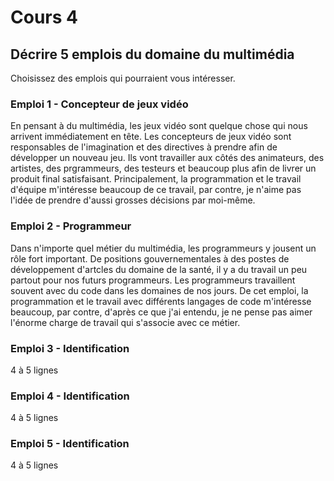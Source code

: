 # Cours 4
## Décrire 5 emplois du domaine du multimédia
Choisissez des emplois qui pourraient vous intéresser. 

### Emploi 1 - Concepteur de jeux vidéo
En pensant à du multimédia, les jeux vidéo sont quelque chose qui nous arrivent immédiatement en tête. Les concepteurs de jeux vidéo sont responsables de l'imagination et des directives à prendre afin de développer un nouveau jeu. Ils vont travailler aux côtés des animateurs, des artistes, des prgrammeurs, des testeurs et beaucoup plus afin de livrer un produit final satisfaisant. Principalement, la programmation et le travail d'équipe m'intéresse beaucoup de ce travail, par contre, je n'aime pas l'idée de prendre d'aussi grosses décisions par moi-même.

### Emploi 2 - Programmeur
Dans n'importe quel métier du multimédia, les programmeurs y jousent un rôle fort important. De positions gouvernementales à des postes de développement d'artcles du domaine de la santé, il y a du travail un peu partout pour nos futurs programmeurs. Les programmeurs travaillent souvent avec du code dans les domaines de nos jours. De cet emploi, la programmation et le travail avec différents langages de code m'intéresse beaucoup, par contre, d'après ce que j'ai entendu, je ne pense pas aimer l'énorme charge de travail qui s'associe avec ce métier.

### Emploi 3 - Identification
4 à 5 lignes 

### Emploi 4 - Identification
4 à 5 lignes

### Emploi 5 - Identification
4 à 5 lignes


